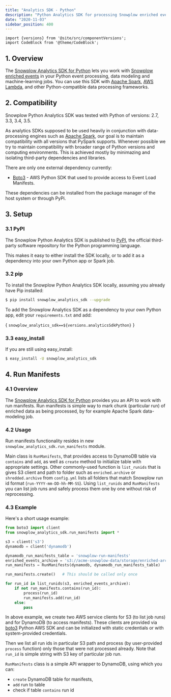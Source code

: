 ```yaml
---
title: "Analytics SDK - Python"
description: "Python Analytics SDK for processing Snowplow enriched events in Apache Spark, AWS Lambda, and Python-compatible data processing frameworks."
date: "2020-11-03"
sidebar_position: 400
---
```


```mdx-code-block
import {versions} from '@site/src/componentVersions';
import CodeBlock from '@theme/CodeBlock';
```

## 1. Overview

The [Snowplow Analytics SDK for Python](https://github.com/snowplow/snowplow-python-analytics-sdk) lets you work with [Snowplow enriched events](/docs/fundamentals/canonical-event/index.md) in your Python event processing, data modeling and machine-learning jobs. You can use this SDK with [Apache Spark](http://spark.apache.org/), [AWS Lambda](https://aws.amazon.com/lambda/), and other Python-compatible data processing frameworks.

## 2. Compatibility

Snowplow Python Analytics SDK was tested with Python of versions: 2.7, 3.3, 3.4, 3.5.

As analytics SDKs supposed to be used heavily in conjunction with data-processing engines such as [Apache Spark](http://spark.apache.org/), our goal is to maintain compatibility with all versions that PySpark supports. Whenever possible we try to maintain compatibility with broader range of Python versions and computing environments. This is achieved mostly by minimazing and isolating third-party dependencies and libraries.

There are only one external dependency currently:

- [Boto3](https://aws.amazon.com/sdk-for-python/) - AWS Python SDK that used to provide access to Event Load Manifests.

These dependencies can be installed from the package manager of the host system or through PyPi.

## 3. Setup

### 3.1 PyPI

The Snowplow Python Analytics SDK is published to [PyPI](https://pypi.python.org/), the official third-party software repository for the Python programming language.

This makes it easy to either install the SDK locally, or to add it as a dependency into your own Python app or Spark job.

### 3.2 pip

To install the Snowplow Python Analytics SDK locally, assuming you already have Pip installed:

```bash
$ pip install snowplow_analytics_sdk --upgrade
```

To add the Snowplow Analytics SDK as a dependency to your own Python app, edit your `requirements.txt` and add:

<CodeBlock language="text">{
`snowplow_analytics_sdk==${versions.analyticsSdkPython}`
}</CodeBlock>

### 3.3 easy_install

If you are still using easy_install:

```bash
$ easy_install -U snowplow_analytics_sdk
```

## 4. Run Manifests

### 4.1 Overview

The [Snowplow Analytics SDK for Python](https://github.com/snowplow/snowplow-python-analytics-sdk) provides you an API to work with run manifests. Run manifests is simple way to mark chunk (particular run) of enriched data as being processed, by for example Apache Spark data-modeling job.

### 4.2 Usage

Run manifests functionality resides in new `snowplow_analytics_sdk.run_manifests` module.

Main class is `RunManifests`, that provides access to DynamoDB table via `contains` and `add`, as well as `create` method to initialize table with appropriate settings. Other commonly-used function is `list_runids` that is gives S3 client and path to folder such as `enriched.archive` or `shredded.archive` from `config.yml` lists all folders that match Snowplow run id format (`run-YYYY-mm-DD-hh-MM-SS`). Using `list_runids` and `RunManifests` you can list job runs and safely process them one by one without risk of reprocessing.

### 4.3 Example

Here's a short usage example:

```python
from boto3 import client
from snowplow_analytics_sdk.run_manifests import *

s3 = client('s3')
dynamodb = client('dynamodb')

dynamodb_run_manifests_table = 'snowplow-run-manifests'
enriched_events_archive = 's3://acme-snowplow-data/storage/enriched-archive/'
run_manifests = RunManifests(dynamodb, dynamodb_run_manifests_table)

run_manifests.create()   # This should be called only once

for run_id in list_runids(s3, enriched_events_archive):
    if not run_manifests.contains(run_id):
        process(run_id)
        run_manifests.add(run_id)
    else:
        pass
```

In above example, we create two AWS service clients for S3 (to list job runs) and for DynamoDB (to access manifests). These clients are provided via [boto3](https://aws.amazon.com/sdk-for-python/) Python AWS SDK and can be initialized with static credentials or with system-provided credentials.

Then we list all run ids in particular S3 path and process (by user-provided `process` function) only those that were not processed already. Note that `run_id` is simple string with S3 key of particular job run.

`RunManifests` class is a simple API wrapper to DynamoDB, using which you can:

- `create` DynamoDB table for manifests,
- `add` run to table
- check if table `contains` run id
